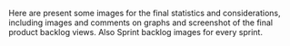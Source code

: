 Here are present some images for the final statistics and considerations, including images and comments on graphs and screenshot of the final product backlog views.
Also Sprint backlog images for every sprint.